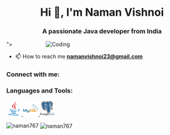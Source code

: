 
<h1 align="center">Hi 👋, I'm Naman Vishnoi</h1>
<h3 align="center">A passionate Java developer from India</h3>
<img align="right" alt="Coding" width="400" src="https://media.tenor.com/C9qukZqPPS4AAAAM/coding-typing.gif">


">
- 📫 How to reach me **namanvishnoi23@gmail.com**

<h3 align="left">Connect with me:</h3>
<p align="left">
</p>

<h3 align="left">Languages and Tools:</h3>
<p align="left"> <a href="https://www.java.com" target="_blank" rel="noreferrer"> <img src="https://raw.githubusercontent.com/devicons/devicon/master/icons/java/java-original.svg" alt="java" width="40" height="40"/> </a> <a href="https://www.mysql.com/" target="_blank" rel="noreferrer"> <img src="https://raw.githubusercontent.com/devicons/devicon/master/icons/mysql/mysql-original-wordmark.svg" alt="mysql" width="40" height="40"/> </a> <a href="https://www.postgresql.org" target="_blank" rel="noreferrer"> <img src="https://raw.githubusercontent.com/devicons/devicon/master/icons/postgresql/postgresql-original-wordmark.svg" alt="postgresql" width="40" height="40"/> </a> </p>

<p><img align="left" src="https://github-readme-stats.vercel.app/api/top-langs?username=naman767&show_icons=true&locale=en&layout=compact" alt="naman767" /></p>

<p>&nbsp;<img align="center" src="https://github-readme-stats.vercel.app/api?username=naman767&show_icons=true&locale=en" alt="naman767" /></p>
